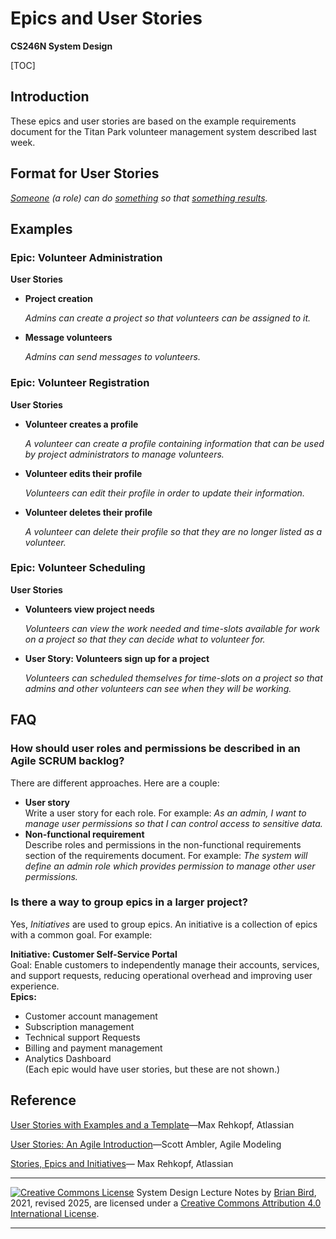 <h1>Epics and User Stories</h1>

**CS246N System Design**

[TOC]

## Introduction

These epics and user stories are based on the example requirements document for the Titan Park volunteer management system described last week.

## Format for User Stories

*<u>Someone</u> (a role) can do <u>something</u> so that <u>something results</u>.*

## Examples

### Epic: Volunteer Administration

**User Stories**

- **Project creation**

  *Admins can create a project so that volunteers can be assigned to it.*

- **Message volunteers**

  *Admins can send messages to volunteers.*

### Epic: Volunteer Registration

**User Stories**

- **Volunteer creates a profile**

  *A volunteer can create a profile containing information that can be used by project administrators to manage volunteers.*

- **Volunteer edits their profile**

  *Volunteers can edit their profile in order to update their information.*

- **Volunteer deletes their profile**

  *A volunteer can delete their profile so that they are no longer listed as a volunteer.*

### Epic: Volunteer Scheduling

**User Stories**

- **Volunteers view project needs**

  *Volunteers can view the work needed and time-slots available for work on a project so that they can decide what to volunteer for.*

- **User Story: Volunteers sign up for a project**

  *Volunteers can scheduled themselves for time-slots on a project so that admins and other volunteers can see when they will be working.*


## FAQ

### How should user roles and permissions be described in an Agile SCRUM backlog?

There are different approaches. Here are a couple:

- **User story**  
  Write a user story for each role. For example: *As an admin, I want to manage user permissions so that I can control access to sensitive data.*
- **Non-functional requirement**  
  Describe roles and permissions in the non-functional requirements section of the requirements document. For example: *The system will define an admin role which provides permission to manage other user permissions.*

### Is there a way to group epics in a larger project?

Yes, *Initiatives* are used to group epics. An initiative is a collection of epics with a common goal. For example:

**Initiative: Customer Self-Service Portal**  
Goal: Enable customers to independently manage their accounts, services, and support requests, reducing operational overhead and improving user experience.  
**Epics:**

- Customer account management
- Subscription management
- Technical support Requests
- Billing and payment management
- Analytics Dashboard  
  (Each epic would have user stories, but these are not shown.)



## Reference

[User Stories with Examples and a Template](https://www.atlassian.com/agile/project-management/user-stories)&mdash;Max Rehkopf, Atlassian

[User Stories: An Agile Introduction](http://www.agilemodeling.com/artifacts/userStory.htm)&mdash;Scott Ambler, Agile Modeling

[Stories, Epics and Initiatives](https://www.atlassian.com/agile/project-management/epics-stories-themes)&mdash; Max Rehkopf, Atlassian



------

[![Creative Commons License](https://i.creativecommons.org/l/by/4.0/88x31.png)](http://creativecommons.org/licenses/by/4.0/)
System Design Lecture Notes by [Brian Bird](https://profbird.dev), 2021, revised <time>2025</time>, are licensed under a [Creative Commons Attribution 4.0 International License](http://creativecommons.org/licenses/by/4.0/).

------


